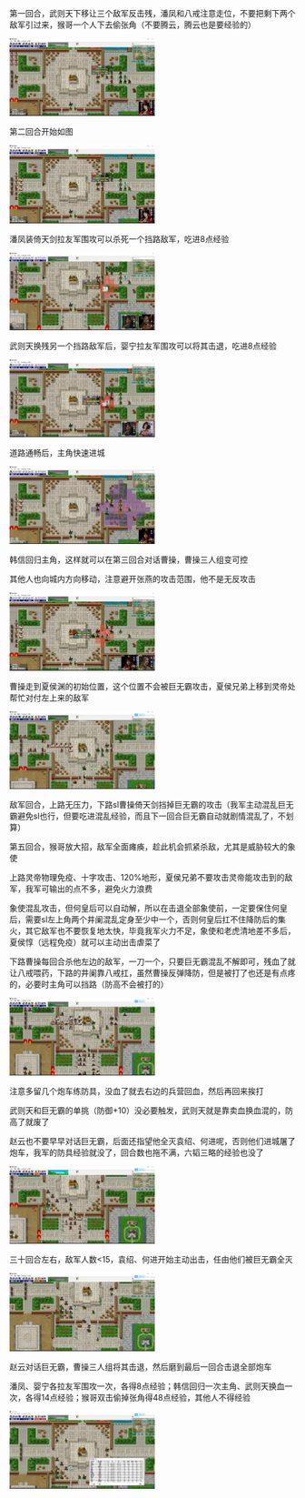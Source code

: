 第一回合，武则天下移让三个敌军反击残，潘凤和八戒注意走位，不要把剩下两个敌军引过来，猴哥一个人下去偷张角（不要腾云，腾云也是要经验的）

<img src="../img/03/01.jpg" style="zoom:25%;" />

第二回合开始如图

<img src="../img/03/02.jpg" style="zoom:25%;" />

潘凤装倚天剑拉友军围攻可以杀死一个挡路敌军，吃进8点经验

<img src="../img/03/03.jpg" style="zoom:25%;" />

武则天换残另一个挡路敌军后，婴宁拉友军围攻可以将其击退，吃进8点经验

<img src="../img/03/04.jpg" style="zoom:25%;" />

道路通畅后，主角快速进城

<img src="../img/03/05.jpg" style="zoom:25%;" />

韩信回归主角，这样就可以在第三回合对话曹操，曹操三人组变可控

其他人也向城内方向移动，注意避开张燕的攻击范围，他不是无反攻击

<img src="../img/03/06.jpg" style="zoom:25%;" />

曹操走到夏侯渊的初始位置，这个位置不会被巨无霸攻击，夏侯兄弟上移到灵帝处帮忙对付左上来的敌军

<img src="../img/03/07.jpg" style="zoom:25%;" />

敌军回合，上路无压力，下路sl曹操倚天剑挡掉巨无霸的攻击（我军主动混乱巨无霸避免sl也行，但要吃进混乱经验，而且下一回合巨无霸自动就剧情混乱了，不划算）

第五回合，猴哥放大招，敌军全面瘫痪，趁此机会抓紧杀敌，尤其是威胁较大的象使

上路灵帝物理免疫、十字攻击、120%地形，夏侯兄弟不要攻击灵帝能攻击到的敌军，我军可输出的点不多，避免火力浪费

象使混乱攻击，但何皇后可以自动解，所以在击退全部象使前，一定要保住何皇后，需要sl左上角两个井阑混乱定身至少中一个，否则何皇后扛不住降防后的集火，其它敌军也不要恢复地太快，毕竟我军火力不足，象使和老虎清地差不多后，夏侯惇（远程免疫）就可以主动出击虐菜了

下路曹操每回合杀他左边的敌军，一刀一个，只要巨无霸混乱不解即可，残血了就让八戒喂药，下路的井阑靠八戒扛，虽然曹操反弹降防，但是被打了也还是有点疼的，必要时主角可以挡路（防高不会被打的）

<img src="../img/03/08.jpg" style="zoom:25%;" />

注意多留几个炮车练防具，没血了就去右边的兵营回血，然后再回来挨打

武则天和巨无霸的单挑（防御+10）没必要触发，武则天就是靠卖血换血混的，防高了就废了

赵云也不要早早对话巨无霸，后面还指望他全灭袁绍、何进呢，否则他们进城屠了炮车，我军的防具经验就没了，回合数也拖不满，六韬三略的经验也没了

<img src="../img/03/09.jpg" style="zoom:25%;" />

三十回合左右，敌军人数<15，袁绍、何进开始主动出击，任由他们被巨无霸全灭

<img src="../img/03/10.jpg" style="zoom:25%;" />

赵云对话巨无霸，曹操三人组将其击退，然后磨到最后一回合击退全部炮车

潘凤、婴宁各拉友军围攻一次，各得8点经验；韩信回归一次主角、武则天换血一次，各得14点经验；猴哥双击偷掉张角得48点经验，其他人不得经验

<img src="../img/03/11.jpg" style="zoom:25%;" />